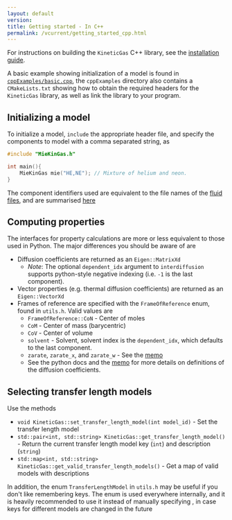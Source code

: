 ```yaml
---
layout: default
version: 
title: Getting started - In C++
permalink: /vcurrent/getting_started_cpp.html
---
```


For instructions on building the `KineticGas` C++ library, see the [installation guide](source_build.html#c).

A basic example showing initialization of a model is found in [`cppExamples/basic.cpp`](), the `cppExamples` directory also contains a `CMakeLists.txt` showing how to obtain the required headers for the `KineticGas` library, as well as link the library to your program.

## Initializing a model

To initialize a model, `include` the appropriate header file, and specify the components to model with a comma separated string, as
```C
#include "MieKinGas.h"

int main(){
    MieKinGas mie("HE,NE"); // Mixture of helium and neon.
}
```
The component identifiers used are equivalent to the file names of the [fluid files](https://github.com/thermotools/KineticGas/tree/main/fluids), and are summarised [here](fluid_identifiers.html)

## Computing properties

The interfaces for property calculations are more or less equivalent to those used in Python. The major differences you should be aware of are
* Diffusion coefficients are returned as an `Eigen::MatrixXd`
  * *Note*: The optional `dependent_idx` argument to `interdiffusion` supports python-style negative indexing (i.e. `-1` is the last component).
* Vector properties (e.g. thermal diffusion coefficients) are returned as an `Eigen::VectorXd`
* Frames of reference are specified with the `FrameOfReference` enum, found in `utils.h`. Valid values are
  * `FrameOfReference::CoN` - Center of moles
  * `CoM` - Center of mass (barycentric)
  * `CoV` - Center of volume
  * `solvent` - Solvent, solvent index is the `dependent_idx`, which defaults to the last component.
  * `zarate`, `zarate_x`, and `zarate_w` - See the [memo](/KineticGas/memo/diffusion/diffusion_definitions.pdf)
  * See the python docs and the [memo](/KineticGas/memo/diffusion/diffusion_definitions.pdf) for more details on definitions of the diffusion coefficients.

## Selecting transfer length models

Use the methods
* `void KineticGas::set_transfer_length_model(int model_id)` - Set the transfer length model
* `std::pair<int, std::string> KineticGas::get_transfer_length_model()` - Return the current transfer length model key (`int`) and description (`string`)
* `std::map<int, std::string> KineticGas::get_valid_transfer_length_models()` - Get a map of valid models with descriptions

In addition, the enum `TransferLengthModel` in `utils.h` may be useful if you don't like remembering keys. The enum is used everywhere internally, and it is heavily
recommended to use it instead of manually specifying , in case keys for different models are changed in the future